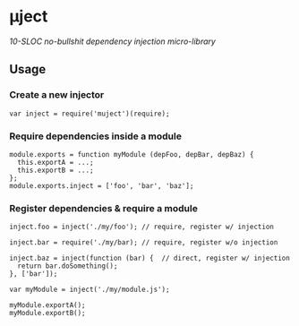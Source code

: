 # µject

_10-SLOC no-bullshit dependency injection micro-library_

## Usage

### Create a new injector

```
var inject = require('muject')(require);
```

### Require dependencies inside a module

```
module.exports = function myModule (depFoo, depBar, depBaz) {
  this.exportA = ...;
  this.exportB = ...;
};
module.exports.inject = ['foo', 'bar', 'baz'];
```

### Register dependencies & require a module

```
inject.foo = inject('./my/foo'); // require, register w/ injection

inject.bar = require('./my/bar); // require, register w/o injection

inject.baz = inject(function (bar) {  // direct, register w/ injection
  return bar.doSomething();
}, ['bar']);

var myModule = inject('./my/module.js');

myModule.exportA();
myModule.exportB();
```
